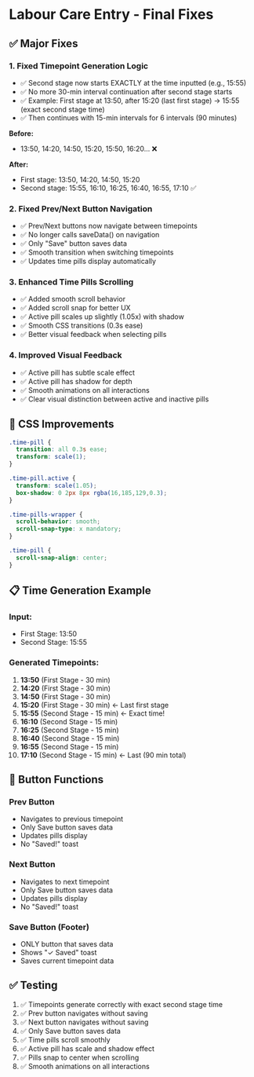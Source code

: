 # Labour Care Entry - Final Fixes

## ✅ Major Fixes

### 1. **Fixed Timepoint Generation Logic**
- ✅ Second stage now starts EXACTLY at the time inputted (e.g., 15:55)
- ✅ No more 30-min interval continuation after second stage starts
- ✅ Example: First stage at 13:50, after 15:20 (last first stage) → 15:55 (exact second stage time)
- ✅ Then continues with 15-min intervals for 6 intervals (90 minutes)

**Before:**
- 13:50, 14:20, 14:50, 15:20, 15:50, 16:20... ❌

**After:**
- First stage: 13:50, 14:20, 14:50, 15:20
- Second stage: 15:55, 16:10, 16:25, 16:40, 16:55, 17:10 ✅

### 2. **Fixed Prev/Next Button Navigation**
- ✅ Prev/Next buttons now navigate between timepoints
- ✅ No longer calls saveData() on navigation
- ✅ Only "Save" button saves data
- ✅ Smooth transition when switching timepoints
- ✅ Updates time pills display automatically

### 3. **Enhanced Time Pills Scrolling**
- ✅ Added smooth scroll behavior
- ✅ Added scroll snap for better UX
- ✅ Active pill scales up slightly (1.05x) with shadow
- ✅ Smooth CSS transitions (0.3s ease)
- ✅ Better visual feedback when selecting pills

### 4. **Improved Visual Feedback**
- ✅ Active pill has subtle scale effect
- ✅ Active pill has shadow for depth
- ✅ Smooth animations on all interactions
- ✅ Clear visual distinction between active and inactive pills

## 🎨 CSS Improvements

```css
.time-pill { 
  transition: all 0.3s ease;
  transform: scale(1);
}

.time-pill.active { 
  transform: scale(1.05);
  box-shadow: 0 2px 8px rgba(16,185,129,0.3);
}

.time-pills-wrapper { 
  scroll-behavior: smooth;
  scroll-snap-type: x mandatory;
}

.time-pill { 
  scroll-snap-align: center; 
}
```

## 📋 Time Generation Example

### Input:
- First Stage: 13:50
- Second Stage: 15:55

### Generated Timepoints:
1. **13:50** (First Stage - 30 min)
2. **14:20** (First Stage - 30 min)
3. **14:50** (First Stage - 30 min)
4. **15:20** (First Stage - 30 min) ← Last first stage
5. **15:55** (Second Stage - 15 min) ← Exact time!
6. **16:10** (Second Stage - 15 min)
7. **16:25** (Second Stage - 15 min)
8. **16:40** (Second Stage - 15 min)
9. **16:55** (Second Stage - 15 min)
10. **17:10** (Second Stage - 15 min) ← Last (90 min total)

## 🎯 Button Functions

### Prev Button
- Navigates to previous timepoint
- Only Save button saves data
- Updates pills display
- No "Saved!" toast

### Next Button
- Navigates to next timepoint
- Only Save button saves data
- Updates pills display
- No "Saved!" toast

### Save Button (Footer)
- ONLY button that saves data
- Shows "✓ Saved" toast
- Saves current timepoint data

## ✅ Testing

1. ✅ Timepoints generate correctly with exact second stage time
2. ✅ Prev button navigates without saving
3. ✅ Next button navigates without saving
4. ✅ Only Save button saves data
5. ✅ Time pills scroll smoothly
6. ✅ Active pill has scale and shadow effect
7. ✅ Pills snap to center when scrolling
8. ✅ Smooth animations on all interactions

